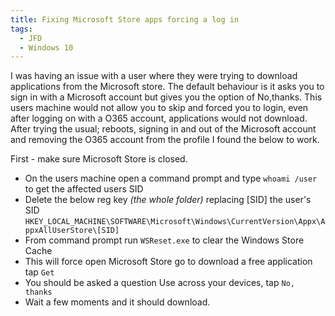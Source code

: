 ```yaml
---
title: Fixing Microsoft Store apps forcing a log in
tags:
  - JFD
  - Windows 10
---
```


I was having an issue with a user where they were trying to download applications from the Microsoft store. The default behaviour is it asks you to sign in with a Microsoft account but gives you the option of No,thanks. This users machine would not allow you to skip and forced you to login, even after logging on with a O365 account, applications would not download. After trying the usual; reboots, signing in and out of the Microsoft account and removing the O365 account from the profile I found the below to work.

First - make sure Microsoft Store is closed.

* On the users machine open a command prompt and type `whoami /user` to get the affected users SID
* Delete the below reg key *(the whole folder)* replacing [SID] the user's SID `HKEY_LOCAL_MACHINE\SOFTWARE\Microsoft\Windows\CurrentVersion\Appx\AppxAllUserStore\[SID]`
* From command prompt run `WSReset.exe` to clear the Windows Store Cache
* This will force open Microsoft Store go to download a free application tap `Get`
* You should be asked a question Use across your devices, tap `No, thanks`
* Wait a few moments and it should download.
